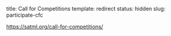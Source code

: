 title: Call for Competitions
template: redirect
status: hidden
slug: participate-cfc

https://satml.org/call-for-competitions/
